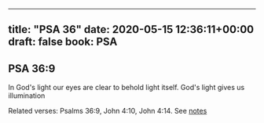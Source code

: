 
---
title: "PSA 36"
date: 2020-05-15 12:36:11+00:00
draft: false
book: PSA
---

## PSA 36:9

In God's light our eyes are clear to behold light itself. God's light gives us illumination

Related verses: Psalms 36:9, John 4:10, John 4:14. See [notes](https://my.bible.com/notes/3430019375653707887)

